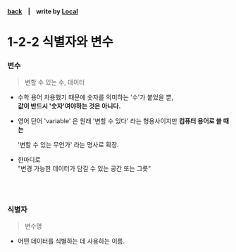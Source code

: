 <p>

#### [back](../../../README.md) &nbsp;&nbsp; | &nbsp;&nbsp; write by [Local](https://github.com/blocallee)

</p>

# 1-2-2 식별자와 변수

### 변수

> 변할 수 있는 수, 데이터

- 수학 용어 차용했기 때문에 숫자를 의미하는 '수'가 붙었을 뿐,<br>
  **값이 반드시 '숫자'여야하는 것은 아니다.**
- 영어 단어 'variable' 은 원래 '변할 수 있다' 라는 형용사이지만 **컴퓨터 용어로 쓸 때는**

  '변할 수 있는 무언가' 라는 명사로 확장.

- 한마디로 <br>
  "변경 가능한 데이터가 담길 수 있는 공간 또는 그릇"

<br>
<br>

### 식별자

> 변수명

- 어떤 데이터를 식별하는 데 사용하는 이름.
